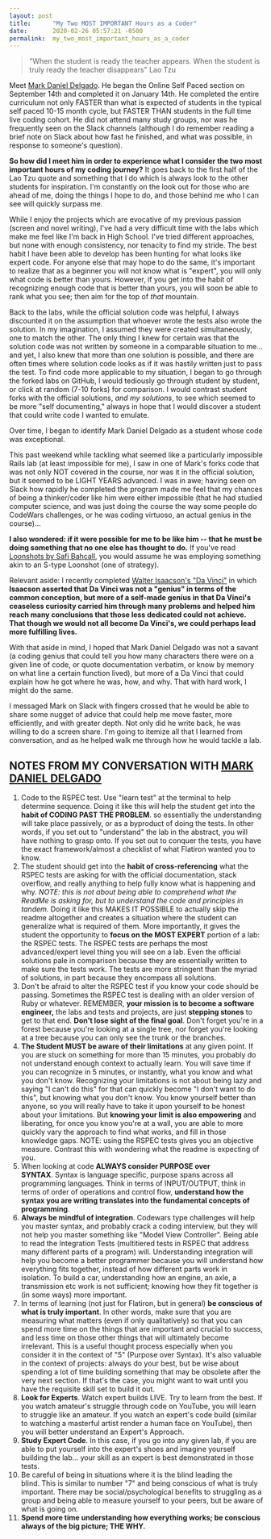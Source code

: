 ```yaml
---
layout: post
title:      "My Two MOST IMPORTANT Hours as a Coder"
date:       2020-02-26 05:57:21 -0500
permalink:  my_two_most_important_hours_as_a_coder
---
```



> "When the student is ready the teacher appears.  When the student is truly ready the teacher disappears" Lao Tzu

Meet [Mark Daniel Delgado](http://www.linkedin.com/in/mark-daniel-delgado-86567882/).  He began the Online Self Paced section on September 14th and completed it on January 14th.  He completed the entire curriculum not only FASTER than what is expected of students in the typical self paced 10-15 month cycle, but FASTER THAN students in the full time live coding cohort.  He did not attend many study groups, nor was he frequently seen on the Slack channels (although I do remember reading a brief note on Slack about how fast he finished, and what was possible, in response to someone's question).

**So how did I meet him in order to experience what I consider the two most important hours of my coding journey?**  It goes back to the first half of the Lao Tzu quote and something that I do which is always look to the other students for inspiration.  I'm constantly on the look out for those who are ahead of me, doing the things I hope to do, and those behind me who I can see will quickly surpass me.  

While I enjoy the projects which are evocative of my previous passion (screen and novel writing), I've had a very difficult time with the labs which make me feel like I'm back in High School.  I've tried different approaches, but none with enough consistency, nor tenacity to find my stride.  The best habit I have been able to develop has been hunting for what looks like expert code.  For anyone else that may hope to do the same, it's important to realize that as a beginner you will not know what is "expert", you will only what code is better than yours.  However, if you get into the habit of recognizing enough code that is better than yours, you will soon be able to rank what you see; then aim for the top of *that* mountain.  

Back to the labs, while the official solution code was helpful, I always discounted it on the assumption that whoever wrote the tests also wrote the solution.  In my imagination, I assumed they were created simultaneously, one to match the other.  The only thing I knew for certain was that the solution code was not written by someone in a comparable situation to me... and yet, I also knew that more than one solution is possible, and there are often times where solution code looks as if it was hastily written just to pass the test.  To find code more applicable to my situation, I began to go through the forked labs on GitHub, I would tediously go through student by student, or click at random (7-10 forks) for comparison.  I would contrast student forks with the official solutions, *and my solutions*, to see which seemed to be more "self documenting," always in hope that I would discover a student that could write code I wanted to emulate.

Over time, I began to identify Mark Daniel Delgado as a student whose code was exceptional.

This past weekend while tackling what seemed like a particularly impossible Rails lab (at least impossible for me), I saw in one of Mark's forks code that was not only NOT covered in the course, nor was it in the official solution, but it seemed to be LIGHT YEARS advanced.  I was in awe; having seen on Slack how rapidly he completed the program made me feel that my chances of being a thinker/coder like him were either impossible (that he had studied computer science, and was just doing the course the way some people do CodeWars challenges, or he was coding virtuoso, an actual genius in the course)... 

**I also wondered: if it were possible for me to be like him -- that he must be doing something that no one else has thought to do.**  If you've read [Loonshots by Safi Bahcall](http://www.amazon.com/Loonshots-Nurture-Diseases-Transform-Industries/dp/1250185963), you would assume he was employing something akin to an S-type Loonshot (one of strategy).

Relevant aside: I recently completed [Walter Isaacson's "Da Vinci"](http://www.amazon.com/Leonardo-Vinci-Walter-Isaacson/dp/1501139150) in which **Isaacson asserted that Da Vinci was not a "genius" in terms of the common conception, but more of a self-made genius in that Da Vinci's ceaseless curiosity carried him through many problems and helped him reach many conclusions that those less dedicated could not achieve.  That though we would not all become Da Vinci's, we could perhaps lead more fulfilling lives.**

With that aside in mind, I hoped that Mark Daniel Delgado was not a savant (a coding genius that could tell you how many characters there were on a given line of code, or quote documentation verbatim, or know by memory on what line a certain function lived), but more of a Da Vinci that could explain how he got where he was, how, and why.  That with hard work, I might do the same.

I messaged Mark on Slack with fingers crossed that he would be able to share some nugget of advice that could help me move faster, more efficiently, and with greater depth.  Not only did he write back, he was willing to do a screen share.  I'm going to itemize all that I learned from conversation, and as he helped walk me through how he would tackle a lab.

## NOTES FROM MY CONVERSATION WITH [MARK DANIEL DELGADO](http://www.linkedin.com/in/mark-daniel-delgado-86567882/)

1. Code to the RSPEC test. Use "learn test" at the terminal to help determine sequence. Doing it like this will help the student get into the **habit of CODING PAST THE PROBLEM**. so essentially the understanding will take place passively, or as a byproduct of doing the tests. In other words, if you set out to "understand" the lab in the abstract, you will have nothing to grasp onto. If you set out to conquer the tests, you have the exact framework/almost a checklist of what Flatiron wanted you to know.
2. The student should get into the **habit of cross-referencing** what the RSPEC tests are asking for with the official documentation, stack overflow, and really anything to help fully know what is happening and why. *NOTE: this is not about being able to comprehend what the ReadMe is asking for, but to understand the code and principles in tandem.* Doing it like this MAKES IT POSSIBLE to actually skip the readme altogether and creates a situation where the student can generalize what is required of them. More importantly, it gives the student the opportunity to **focus on the MOST EXPERT** portion of a lab: the RSPEC tests. The RSPEC tests are perhaps the most advanced/expert level thing you will see on a lab. Even the official solutions pale in comparison because they are essentially written to make sure the tests work. The tests are more stringent than the myriad of solutions, in part because they encompass all solutions. 
3. Don't be afraid to alter the RSPEC test if you know your code should be passing. Sometimes the RSPEC test is dealing with an older version of Ruby or whatever. REMEMBER, **your mission is to become a software engineer,** the labs and tests and projects, are just **stepping stones** to get to that end. **Don't lose sight of the final goal**. Don't forget you're in a forest because you're looking at a single tree, nor forget you're looking at a tree because you can only see the trunk or the branches.
4. **The Student MUST be aware of their limitations** at any given point. If you are stuck on something for more than 15 minutes, you probably do not understand enough context to actually learn. You will save time if you can recognize in 5 minutes, or instantly, what you know and what you don't know. Recognizing your limitations is not about being lazy and saying "I can't do this" for that can quickly become "I don't want to do this", but knowing what you don't know. You know yourself better than anyone, so you will really have to take it upon yourself to be honest about your limitations. But **knowing your limit is also empowering** and liberating, for once you know you're at a wall, you are able to more quickly vary the approach to find what works, and fill in those knowledge gaps. NOTE: using the RSPEC tests gives you an objective measure. Contrast this with wondering what the readme is expecting of you.
5. When looking at code **ALWAYS consider PURPOSE over SYNTAX**. Syntax is language specific, purpose spans across all programming languages. Think in terms of INPUT/OUTPUT, think in terms of order of operations and control flow, **understand how the syntax you are writing translates into the fundamental concepts of programming**.
6. **Always be mindful of integration**. Codewars type challenges will help you master syntax, and probably crack a coding interview, but they will not help you master something like "Model View Controller". Being able to read the Integration Tests (multitiered tests in RSPEC that address many different parts of a program) will. Understanding integration will help you become a better programmer because you will understand how everything fits together, instead of how different parts work in isolation. To build a car, understanding how an engine, an axle, a transmission etc work is not sufficient; knowing how they fit together is (in some ways) more important.
7. In terms of learning (not just for Flatiron, but in general) **be conscious of what is truly important**. In other words, make sure that you are measuring what matters (even if only qualitatively) so that you can spend more time on the things that are important and crucial to success, and less time on those other things that will ultimately become irrelevant. This is a useful thought process especially when you consider it in the context of "5" (Purpose over Syntax).  It's also valuable in the context of projects: always do your best, but be wise about spending a lot of time building something that may be obsolete after the very next section.  If that's the case, you might want to wait until you have the requisite skill set to build it out.
8. **Look for Experts**. Watch expert builds LIVE. Try to learn from the best. If you watch amateur's struggle through code on YouTube, you will learn to struggle like an amateur. If you watch an expert's code build (similar to watching a masterful artist render a human face on YouTube), then you will better understand an Expert's Approach.
9. **Study Expert Code**. In this case, if you go into any given lab, if you are able to put yourself into the expert's shoes and imagine yourself building the lab... your skill as an expert is best demonstrated in those tests.
10. Be careful of being in situations where it is the blind leading the blind. This is similar to number "7" and being conscious of what is truly important. There may be social/psychological benefits to struggling as a group and being able to measure yourself to your peers, but be aware of what is going on.
11. **Spend more time understanding how everything works; be conscious always of the big picture; THE WHY.**

